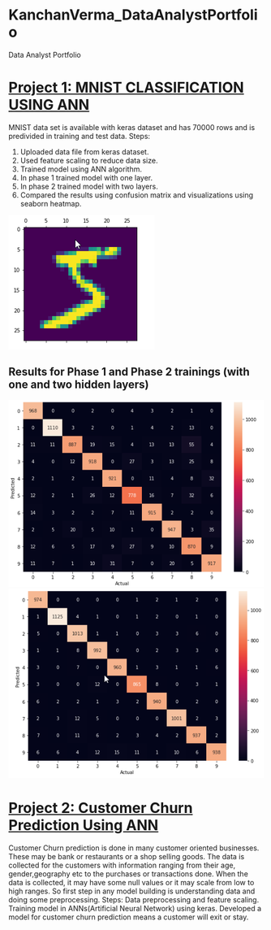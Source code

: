 # KanchanVerma_DataAnalystPortfolio
Data Analyst Portfolio

# [Project 1: MNIST CLASSIFICATION USING ANN](https://github.com/KanchanVermaD/KanchanVerma_DataAnalystPortfolio/tree/main/MNIST)
MNIST data set is available with keras dataset and has 70000 rows and is predivided in training and test data.
Steps:
1. Uploaded data file from keras dataset.
2. Used feature scaling to reduce data size.
3. Trained model using ANN algorithm.
4. In phase 1 trained model with one layer.
5. In phase 2 trained model with two layers.
6. Compared the results using confusion matrix and visualizations using seaborn heatmap.

![](/images/Raw%20Image-customer%20Churn.png)


## Results for Phase 1 and Phase 2 trainings (with one and two hidden layers)
![](/images/Phase1%20heatmap.png)
![](/images/Phase2%20heatmap.png)


# [Project 2: Customer Churn Prediction Using ANN](https://github.com/KanchanVermaD/KanchanVerma_DataAnalystPortfolio/tree/Customer-Churn-Predictions)

Customer Churn prediction is done in many customer oriented businesses. These may be bank or restaurants or a shop selling goods. The data is collected for the customers with information ranging from their age, gender,geography etc to the purchases or transactions done.
When the data is collected, it may have some null values or it may scale from low to high ranges.
So first step in any model building is understanding data and doing some preprocessing.
Steps:
Data preprocessing and feature scaling.
Training model in ANNs(Artificial Neural Network) using keras.
Developed a model for customer churn prediction means a customer will exit or stay.





